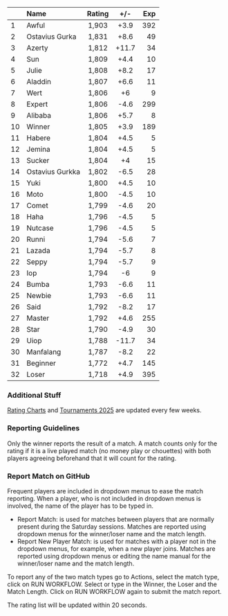 | |Name|Rating|+/-|Exp|
|-|:---|:----:|:-:|--:|
|1|Awful|1,903|+3.9|392|
|2|Ostavius Gurka|1,831|+8.6|49|
|3|Azerty|1,812|+11.7|34|
|4|Sun|1,809|+4.4|10|
|5|Julie|1,808|+8.2|17|
|6|Aladdin|1,807|+6.6|11|
|7|Wert|1,806|+6|9|
|8|Expert|1,806|-4.6|299|
|9|Alibaba|1,806|+5.7|8|
|10|Winner|1,805|+3.9|189|
|11|Habere|1,804|+4.5|5|
|12|Jemina|1,804|+4.5|5|
|13|Sucker|1,804|+4|15|
|14|Ostavius Gurkka|1,802|-6.5|28|
|15|Yuki|1,800|+4.5|10|
|16|Moto|1,800|-4.5|10|
|17|Comet|1,799|-4.6|20|
|18|Haha|1,796|-4.5|5|
|19|Nutcase|1,796|-4.5|5|
|20|Runni|1,794|-5.6|7|
|21|Lazada|1,794|-5.7|8|
|22|Seppy|1,794|-5.7|9|
|23|Iop|1,794|-6|9|
|24|Bumba|1,793|-6.6|11|
|25|Newbie|1,793|-6.6|11|
|26|Said|1,792|-8.2|17|
|27|Master|1,792|+4.6|255|
|28|Star|1,790|-4.9|30|
|29|Uiop|1,788|-11.7|34|
|30|Manfalang|1,787|-8.2|22|
|31|Beginner|1,772|+4.7|145|
|32|Loser|1,718|+4.9|395|


### Additional Stuff

[Rating Charts](https://github.com/modiholodri/bkk-bg-rating-list/discussions/2) and 
[Tournaments 2025](https://github.com/modiholodri/bkk-bg-rating-list/discussions/5) are updated every few weeks.

### Reporting Guidelines

Only the winner reports the result of a match.
A match counts only for the rating if it is a live played match (no money play or chouettes)
with both players agreeing beforehand that it will count for the rating.


### Report Match on GitHub

Frequent players are included in dropdown menus to ease the match reporting.
When a player, who is not included in dropdown menus is involved, the name of the player has to be typed in.

- Report Match:  is used for matches between players that are normally present during the Saturday sessions.
  Matches are reported using dropdown menus for the winner/loser name and the match length.
- Report New Player Match:  is used for matches with a player not in the dropdown menus, for example, when a new player joins.
  Matches are reported using dropdown menus or editing the name manual for the winner/loser name and the match length.

To report any of the two match types go to Actions, select the match type, click on RUN WORKFLOW.
Select or type in the Winner, the Loser and the Match Length.
Click on RUN WORKFLOW again to submit the match report.

The rating list will be updated within 20 seconds.
